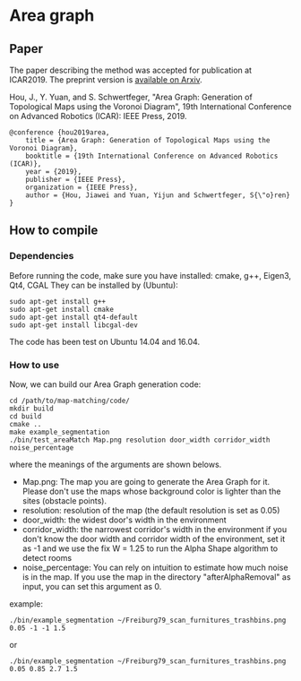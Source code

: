 # Area graph

## Paper 
The paper describing the method was accepted for publication at ICAR2019. The preprint version is [available on Arxiv](https://arxiv.org/abs/1910.01019).

Hou, J., Y. Yuan, and S. Schwertfeger,  "Area Graph: Generation of Topological Maps using the Voronoi Diagram",  19th International Conference on Advanced Robotics (ICAR): IEEE Press, 2019.

```
@conference {hou2019area,
	title = {Area Graph: Generation of Topological Maps using the Voronoi Diagram},
	booktitle = {19th International Conference on Advanced Robotics (ICAR)},
	year = {2019},
	publisher = {IEEE Press},
	organization = {IEEE Press},
	author = {Hou, Jiawei and Yuan, Yijun and Schwertfeger, S{\"o}ren}
}
```




## How to compile
### Dependencies
Before running the code, make sure you have installed: cmake, g++, Eigen3, Qt4, CGAL
They can be installed by (Ubuntu): 
```
sudo apt-get install g++
sudo apt-get install cmake
sudo apt-get install qt4-default
sudo apt-get install libcgal-dev
```
The code has been test on Ubuntu 14.04 and 16.04. 

### How to use
Now, we can build our Area Graph generation code:
```
cd /path/to/map-matching/code/
mkdir build
cd build
cmake ..
make example_segmentation
./bin/test_areaMatch Map.png resolution door_width corridor_width noise_percentage
```
where the meanings of the arguments are shown belows.
* Map.png: The map you are going to generate the Area Graph for it. Please don't use the maps whose background color is lighter than the sites (obstacle points).
* resolution: resolution of the map (the default resolution is set as 0.05)
* door_width: the widest door's width in the environment
* corridor_width: the narrowest corridor's width in the environment
if you don't know the door width and corridor width of the environment, set it as -1 and we use the fix W = 1.25 to run the Alpha Shape algorithm to detect rooms
* noise_percentage: You can rely on intuition to estimate how much noise is in the map. If you use the map in the directory "afterAlphaRemoval" as input, you can set this argument as 0.

example: 
```
./bin/example_segmentation ~/Freiburg79_scan_furnitures_trashbins.png 0.05 -1 -1 1.5
```
or
```
./bin/example_segmentation ~/Freiburg79_scan_furnitures_trashbins.png 0.05 0.85 2.7 1.5
```




